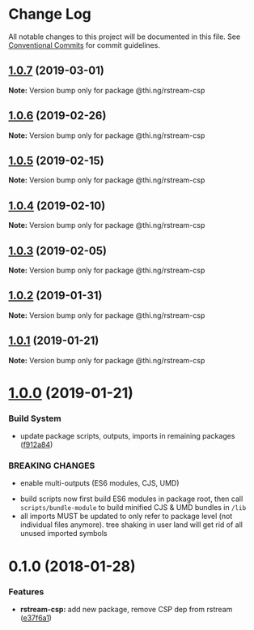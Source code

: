# Change Log

All notable changes to this project will be documented in this file.
See [Conventional Commits](https://conventionalcommits.org) for commit guidelines.

## [1.0.7](https://github.com/thi-ng/umbrella/compare/@thi.ng/rstream-csp@1.0.6...@thi.ng/rstream-csp@1.0.7) (2019-03-01)

**Note:** Version bump only for package @thi.ng/rstream-csp





## [1.0.6](https://github.com/thi-ng/umbrella/compare/@thi.ng/rstream-csp@1.0.5...@thi.ng/rstream-csp@1.0.6) (2019-02-26)

**Note:** Version bump only for package @thi.ng/rstream-csp





## [1.0.5](https://github.com/thi-ng/umbrella/compare/@thi.ng/rstream-csp@1.0.4...@thi.ng/rstream-csp@1.0.5) (2019-02-15)

**Note:** Version bump only for package @thi.ng/rstream-csp





## [1.0.4](https://github.com/thi-ng/umbrella/compare/@thi.ng/rstream-csp@1.0.3...@thi.ng/rstream-csp@1.0.4) (2019-02-10)

**Note:** Version bump only for package @thi.ng/rstream-csp





## [1.0.3](https://github.com/thi-ng/umbrella/compare/@thi.ng/rstream-csp@1.0.2...@thi.ng/rstream-csp@1.0.3) (2019-02-05)

**Note:** Version bump only for package @thi.ng/rstream-csp





## [1.0.2](https://github.com/thi-ng/umbrella/compare/@thi.ng/rstream-csp@1.0.1...@thi.ng/rstream-csp@1.0.2) (2019-01-31)

**Note:** Version bump only for package @thi.ng/rstream-csp





## [1.0.1](https://github.com/thi-ng/umbrella/compare/@thi.ng/rstream-csp@1.0.0...@thi.ng/rstream-csp@1.0.1) (2019-01-21)

**Note:** Version bump only for package @thi.ng/rstream-csp





# [1.0.0](https://github.com/thi-ng/umbrella/compare/@thi.ng/rstream-csp@0.1.125...@thi.ng/rstream-csp@1.0.0) (2019-01-21)


### Build System

* update package scripts, outputs, imports in remaining packages ([f912a84](https://github.com/thi-ng/umbrella/commit/f912a84))


### BREAKING CHANGES

* enable multi-outputs (ES6 modules, CJS, UMD)

- build scripts now first build ES6 modules in package root, then call
  `scripts/bundle-module` to build minified CJS & UMD bundles in `/lib`
- all imports MUST be updated to only refer to package level
  (not individual files anymore). tree shaking in user land will get rid of
  all unused imported symbols


<a name="0.1.0"></a>
# 0.1.0 (2018-01-28)


### Features

* **rstream-csp:** add new package, remove CSP dep from rstream ([e37f6a1](https://github.com/thi-ng/umbrella/commit/e37f6a1))
